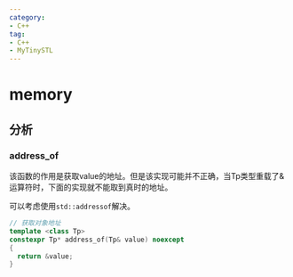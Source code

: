 ```yaml
---
category: 
- C++
tag:
- C++
- MyTinySTL
---
```


# memory


## 分析

### address_of

该函数的作用是获取value的地址。但是该实现可能并不正确，当Tp类型重载了&运算符时，下面的实现就不能取到真时的地址。

可以考虑使用```std::addressof```解决。

```cpp
// 获取对象地址
template <class Tp>
constexpr Tp* address_of(Tp& value) noexcept
{
  return &value;
}
```